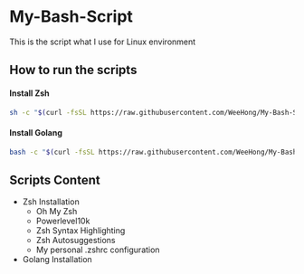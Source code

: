 # My-Bash-Script
This is the script what I use for Linux environment

## How to run the scripts
#### Install Zsh
```sh
sh -c "$(curl -fsSL https://raw.githubusercontent.com/WeeHong/My-Bash-Script/main/zsh/zsh_install.sh)"
```
#### Install Golang
```sh
bash -c "$(curl -fsSL https://raw.githubusercontent.com/WeeHong/My-Bash-Script/main/golang/golang-installer.sh)"
```

## Scripts Content
- Zsh Installation
  - Oh My Zsh
  - Powerlevel10k
  - Zsh Syntax Highlighting
  - Zsh Autosuggestions
  - My personal .zshrc configuration
- Golang Installation
